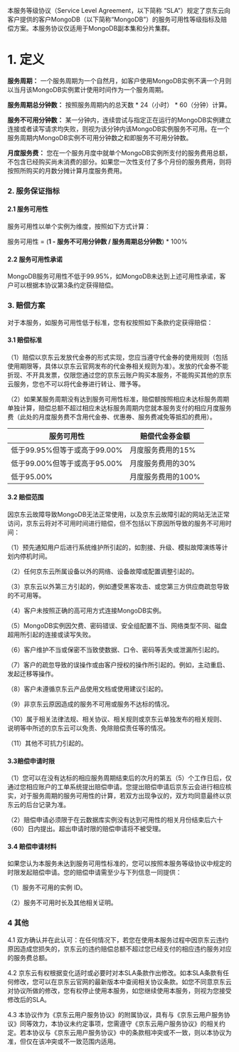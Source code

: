 
本服务等级协议（Service Level Agreement，以下简称 “SLA”）规定了京东云向客户提供的客户MongoDB（以下简称“MongoDB”）的服务可用性等级指标及赔偿方案。本服务协议仅适用于MongoDB副本集和分片集群。

# 1. 定义

**服务周期：** 一个服务周期为一个自然月，如客户使用MongoDB实例不满一个月则以当月该MongoDB实例累计使用时间作为一个服务周期。

**服务周期总分钟数：** 按照服务周期内的总天数  *  24（小时） *  60（分钟）计算。

**服务不可用分钟数：** 某一分钟内，连续尝试与指定正在运行的MongoDB实例建立连接或者读写请求均失败，则视为该分钟内该MongoDB实例服务不可用。在一个服务周期内MongoDB实例不可用分钟数之和即服务不可用分钟数。

**月度服务费：** 您在一个服务月度中就单个MongoDB实例所支付的服务费用总额，不包含已经购买尚未消费的部分。如果您一次性支付了多个月份的服务费用，则将按照所购买的月数分摊计算月度服务费用。

### 2. 服务保证指标

#### 2.1 服务可用性

服务可用性以单个实例为维度，按照如下方式计算：

服务可用性 = (**1 - 服务不可用分钟数 / 服务周期总分钟数**) * 100%

#### 2.2 服务可用性承诺

MongoDB服务可用性不低于99.95%，如MongoDB未达到上述可用性承诺，客户可以根据本协议第3条约定获得赔偿。

### 3. 赔偿方案

对于本服务，如服务可用性低于标准，您有权按照如下条款约定获得赔偿：

#### 3.1 赔偿标准

（1）赔偿以京东云发放代金券的形式实现，您应当遵守代金券的使用规则（包括使用期限等，具体以京东云官网发布的代金券相关规则为准）。发放的代金券不能折现、不开具发票，仅限您通过您的京东云账户购买本服务，不能购买其他的京东云服务，您也不可以将代金券进行转让、赠予等。

（2）如果某服务周期没有达到服务可用性标准，赔偿额按照相应未达标服务周期单独计算，赔偿总额不超过相应未达标服务周期内您就本服务支付的相应月度服务费（此处的月度服务费不含用代金券、优惠券、服务费减免等抵扣的费用）。

| **服务可用性**               | **赔偿代金券金额** |
| ---------------------------- | ------------------ |
| 低于99.95%但等于或高于99.00% | 月度服务费用的15%  |
| 低于99.00%但等于或高于95.00% | 月度服务费用的30%  |
| 低于95.00%                   | 月度服务费用的100% |

#### 3.2 赔偿范围

因京东云故障导致MongoDB无法正常使用，以及京东云故障引起的网站无法正常访问，京东云将对不可用时间进行赔偿，但不包括以下原因所导致的服务不可用时间：

（1）预先通知用户后进行系统维护所引起的，如割接、升级、模拟故障演练等计划内停机时间。

（2）任何京东云所属设备以外的网络、设备故障或配置调整引起的。

（3）京东云以外第三方引起的，例如遭受黑客攻击、或您第三方供应商疏忽导致的不可用等。

（4）客户未按照正确的高可用方式连接MongoDB实例。

（5）MongoDB实例因欠费、密码错误、安全组配置不当、网络类型不同、磁盘超用所引起的连接或读写失败。

（6）客户维护不当或保密不当致使数据、口令、密码等丢失或泄漏所引起的。

（7）客户的疏忽导致的误操作或由客户授权的操作所引起的。例如，主动重启、发起迁移等操作。

（8）客户未遵循京东云产品使用文档或使用建议引起的。

（9）非京东云原因造成的服务不可用或服务不达标的情况。

（10）属于相关法律法规、相关协议、相关规则或京东云单独发布的相关规则、说明等中所述的京东云可以免责、免除赔偿责任等的情况。

（11）其他不可抗力引起的。

#### 3.3赔偿申请时限

（1）您可以在没有达标的相应服务周期结束后的次月的第五（5）个工作日后，仅通过您相应账户的工单系统提出赔偿申请。您提出赔偿申请后京东云会进行相应核实，对于服务周期的服务可用性的计算，若双方出现争议的，双方均同意最终以京东云的后台记录为准。

（2）赔偿申请必须限于在云数据库实例没有达到可用性的相关月份结束后六十（60）日内提出。超出申请时限的赔偿申请将不被受理。

#### 3.4 赔偿申请材料

如果您认为本服务未达到服务可用性标准的，您可以按照本服务等级协议中规定的时限发起赔偿申请。您的赔偿申请需至少与下列信息一同提供：

（1）服务不可用的实例 ID。

（2）服务不可用时长及其他相关证明。

### 4 其他

4.1 双方确认并在此认可：在任何情况下，若您在使用本服务过程中因京东云违约原因造成您损失的，京东云的违约赔偿总额不超过您已经支付的相应违约服务对应的服务费总额。

4.2 京东云有权根据变化适时或必要时对本SLA条款作出修改。如本SLA条款有任何修改，您可以在京东云官网的最新版本中查阅相关协议条款。如您不同意京东云对协议所做的修改，您有权停止使用本服务，如您继续使用本服务，则视为您接受修改后的SLA。

4.3 本协议作为《京东云用户服务协议》的附属协议，具有与《京东云用户服务协议》同等效力，本协议未约定事项，您需遵守《京东云用户服务协议》的相关约定。若本协议与《京东云用户服务协议》中的条款相冲突或不一致，则以本协议为准，但仅在该冲突或不一致范围内适用。
